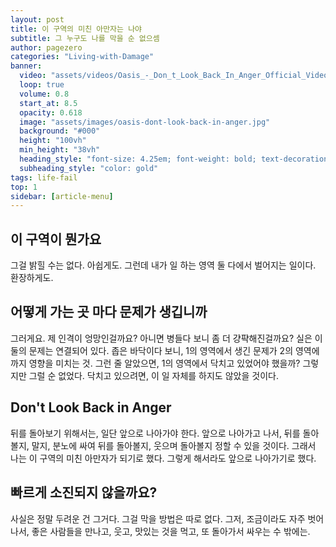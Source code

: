 ```yaml
---
layout: post
title: 이 구역의 미친 아만자는 나야
subtitle: 그 누구도 나를 막을 순 없으셈
author: pagezero
categories: "Living-with-Damage"
banner:
  video: "assets/videos/Oasis_-_Don_t_Look_Back_In_Anger_Official_Video.mp4"
  loop: true
  volume: 0.8
  start_at: 8.5
  opacity: 0.618
  image: "assets/images/oasis-dont-look-back-in-anger.jpg"
  background: "#000"
  height: "100vh"
  min_height: "38vh"
  heading_style: "font-size: 4.25em; font-weight: bold; text-decoration: underline"
  subheading_style: "color: gold"
tags: life-fail
top: 1
sidebar: [article-menu]
---
```


## 이 구역이 뭔가요

그걸 밝힐 수는 없다. 아쉽게도. 그런데 내가 일 하는 영역 둘 다에서 벌어지는 일이다. 환장하게도.

## 어떻게 가는 곳 마다 문제가 생깁니까

그러게요. 제 인격이 엉망인걸까요? 아니면 병들다 보니 좀 더 걍퍅해진걸까요? 
실은 이 둘의 문제는 연결되어 있다. 좁은 바닥이다 보니, 1의 영역에서 생긴 문제가 2의 영역에 까지 영향을 미치는 것. 그런 줄 알았으면, 1의 영역에서 닥치고 있었어야 했을까? 그렇지만 그럴 순 없었다. 닥치고 있으려면, 이 일 자체를 하지도 않았을 것이다.

## Don't Look Back in Anger

뒤를 돌아보기 위해서는, 일단 앞으로 나아가야 한다. 앞으로 나아가고 나서, 뒤를 돌아 볼지, 말지, 분노에 싸여 뒤를 돌아볼지, 웃으며 돌아볼지 정할 수 있을 것이다. 그래서 나는 이 구역의 미친 아만자가 되기로 했다. 그렇게 해서라도 앞으로 나아가기로 했다. 

## 빠르게 소진되지 않을까요?

사실은 정말 두려운 건 그거다. 그걸 막을 방법은 따로 없다. 그저, 조금이라도 자주 벗어나서, 좋은 사람들을 만나고, 웃고, 맛있는 것을 먹고, 또 돌아가서 싸우는 수 밖에는.